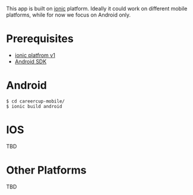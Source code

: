 This app is built on [ionic](http://ionicframework.com/) platform. Ideally it could work on different mobile platforms, while for now we focus on Android only.

# Prerequisites

* [ionic platfrom v1](http://ionicframework.com/getting-started/)
* [Android SDK](https://developer.android.com/index.html)

# Android

	$ cd careercup-mobile/
	$ ionic build android

# IOS

TBD

# Other Platforms

TBD

